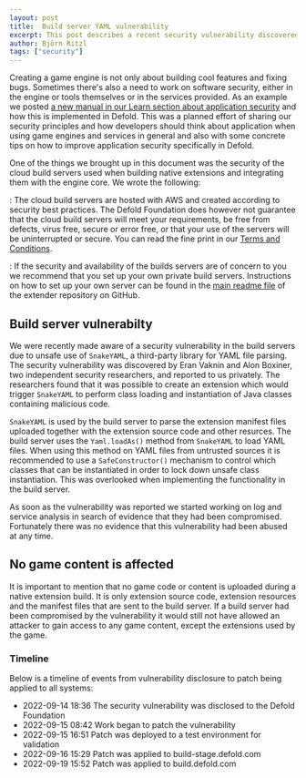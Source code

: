 ```yaml
---
layout: post
title:  Build server YAML vulnerability
excerpt: This post describes a recent security vulnerability discovered in the Defold build servers and how the vulnerability was patched.
author: Björn Ritzl
tags: ["security"]
---
```


Creating a game engine is not only about building cool features and fixing bugs. Sometimes there's also a need to work on software security, either in the engine or tools themselves or in the services provided. As an example we posted [a new manual in our Learn section about application security](https://defold.com/manuals/application-security/) and how this is implemented in Defold. This was a planned effort of sharing our security principles and how developers should think about application when using game engines and services in general and also with some concrete tips on how to improve application security specifically in Defold.

One of the things we brought up in this document was the security of the cloud build servers used when building native extensions and integrating them with the engine core. We wrote the following:

: The cloud build servers are hosted with AWS and created according to security best practices. The Defold Foundation does however not guarantee that the cloud build servers will meet your requirements, be free from defects, virus free, secure or error free, or that your use of the servers will be uninterrupted or secure. You can read the fine print in our [Terms and Conditions](https://defold.com/terms-and-conditions/#3-no-warranties).

: If the security and availability of the builds servers are of concern to you we recommend that you set up your own private build servers. Instructions on how to set up your own server can be found in the [main readme file](https://github.com/defold/extender) of the extender repository on GitHub.


## Build server vulnerabilty
We were recently made aware of a security vulnerability in the build servers due to unsafe use of `SnakeYAML`, a third-party library for YAML file parsing. The security vulnerability was discovered by Eran Vaknin and Alon Boxiner, two independent security researchers, and reported to us privately. The researchers found that it was possible to create an extension which would trigger `SnakeYAML` to perform class loading and instantiation of Java classes containing malicious code.

`SnakeYAML` is used by the build server to parse the extension manifest files uploaded together with the extension source code and other resurces. The build server uses the `Yaml.loadAs()` method from `SnakeYAML` to load YAML files. When using this method on YAML files from untrusted sources it is recommended to use a `SafeConstructor()` mechanism to control which classes that can be instantiated in order to lock down unsafe class instantiation. This was overlooked when implementing the functionality in the build server.

As soon as the vulnerability was reported we started working on log and service analysis in search of evidence that they had been compromised. Fortunately there was no evidence that this vulnerability had been abused at any time. 


## No game content is affected
It is important to mention that no game code or content is uploaded during a native extension build. It is only extension source code, extension resources and the manifest files that are sent to the build server. If a build server had been compromised by the vulnerability it would still not have allowed an attacker to gain access to any game content, except the extensions used by the game.


### Timeline
Below is a timeline of events from vulnerability disclosure to patch being applied to all systems:

* 2022-09-14 18:36 The security vulnerability was disclosed to the Defold Foundation
* 2022-09-15 08:42 Work began to patch the vulnerability
* 2022-09-15 16:51 Patch was deployed to a test environment for validation
* 2022-09-16 15:29 Patch was applied to build-stage.defold.com
* 2022-09-19 15:52 Patch was applied to build.defold.com